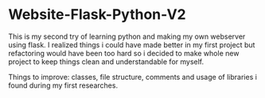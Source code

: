 # Website-Flask-Python-V2

This is my second try of learning python and making my own webserver using flask.
I realized things i could have made better in my first project but refactoring would have been too hard so i decided to make whole new project to keep things clean and understandable for myself.

Things to improve: classes, file structure, comments and usage of libraries i found during my first researches.
